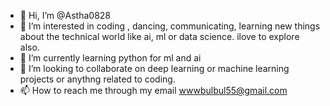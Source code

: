 - 👋 Hi, I’m @Astha0828
- 👀 I’m interested in coding , dancing, communicating, learning new things about the technical world like ai, ml or data science. ilove to explore also.
- 🌱 I’m currently learning python for ml and ai
- 💞️ I’m looking to collaborate on deep learning or machine learning projects or anythng related to coding.
- 📫 How to reach me through my email wwwbulbul55@gmail.com

<!---
Astha0828/Astha0828 is a ✨ special ✨ repository because its `README.md` (this file) appears on your GitHub profile.
You can click the Preview link to take a look at your changes.
--->
